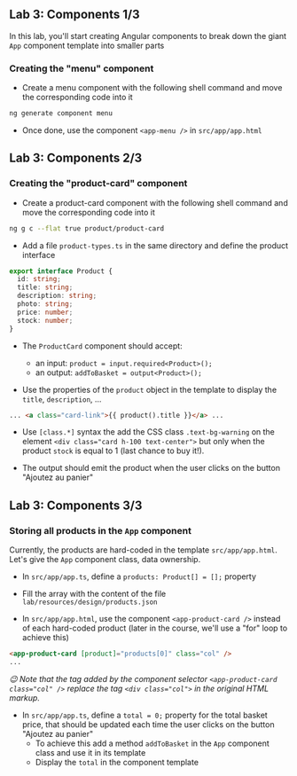 ## Lab 3: Components 1/3

In this lab, you'll start creating Angular components to break down the giant `App` component template into smaller parts

### Creating the "menu" component

- Create a menu component with the following shell command and move the corresponding code into it

```bash
ng generate component menu
```

- Once done, use the component `<app-menu />` in `src/app/app.html`



## Lab 3: Components 2/3
### Creating the "product-card" component

- Create a product-card component with the following shell command and move the corresponding code into it

```bash
ng g c --flat true product/product-card
```

- Add a file `product-types.ts` in the same directory and define the product interface

```ts
export interface Product {
  id: string;
  title: string;
  description: string;
  photo: string;
  price: number;
  stock: number;
}
```

- The `ProductCard` component should accept:
  - an input: `product = input.required<Product>();`
  - an output: `addToBasket = output<Product>();`

- Use the properties of the `product` object in the template to display the `title`, `description`, ...

```html
... <a class="card-link">{{ product().title }}</a> ...
```

- Use `[class.*]` syntax the add the CSS class `.text-bg-warning` on the element `<div class="card h-100 text-center">` but only when the product `stock` is equal to 1 (last chance to buy it!).

- The output should emit the product when the user clicks on the button "Ajoutez au panier"



## Lab 3: Components 3/3
### Storing all products in the `App` component

Currently, the products are hard-coded in the template `src/app/app.html`.
Let's give the `App` component class, data ownership.

- In `src/app/app.ts`, define a `products: Product[] = [];` property

- Fill the array with the content of the file `lab/resources/design/products.json`

- In `src/app/app.html`, use the component `<app-product-card />` instead of each hard-coded product (later in the course, we'll use a "for" loop to achieve this)

```html
<app-product-card [product]="products[0]" class="col" />
...
```

_😉 Note that the tag added by the component selector `<app-product-card class="col" />` replace the tag `<div class="col">` in the original HTML markup._

- In `src/app/app.ts`, define a `total = 0;` property for the total basket price, that should be updated each time the user clicks on the button "Ajoutez au panier"
  - To achieve this add a method `addToBasket` in the `App` component class and use it in its template
  - Display the `total` in the component template